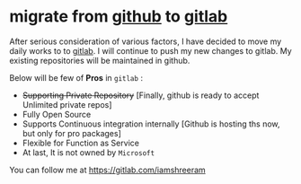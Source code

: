 # migrate from [github](https://github.com/iamshreeram) to [gitlab](https://gitlab.com/iamshreeram)

After serious consideration of various factors, I have decided to move my daily works to to [gitlab](https://gitlab.com/iamshreeram). I will continue to push my new changes to gitlab. My existing repositories will be maintained in github. 

Below will be few of **Pros** in `gitlab` :

* ~~Supporting Private Repository~~ [Finally, github is ready to accept Unlimited private repos]
* Fully Open Source
* Supports Continuous integration internally [Github is hosting ths now, but only for pro packages]
* Flexible for Function as Service
* At last, It is not owned by `Microsoft`

You can follow me at https://gitlab.com/iamshreeram
